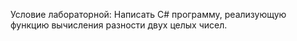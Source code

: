Условие лабораторной:
  Написать C# программу, реализующую функцию вычисления разности двух целых чисел. 
